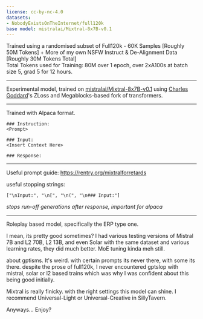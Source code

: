 ```yaml
---
license: cc-by-nc-4.0
datasets:
- NobodyExistsOnTheInternet/full120k
base model: mistralai/Mixtral-8x7B-v0.1
---
```


Trained using a randomised subset of Full120k - 60K Samples [Roughly 50M Tokens] + More of my own NSFW Instruct & De-Alignment Data [Roughly 30M Tokens Total]
<br>Total Tokens used for Training: 80M over 1 epoch, over 2xA100s at batch size 5, grad 5 for 12 hours.

***

Experimental model, trained on [mistralai/Mixtral-8x7B-v0.1](https://huggingface.co/mistralai/Mixtral-8x7B-v0.1) using [Charles Goddard](https://huggingface.co/chargoddard)'s ZLoss and Megablocks-based fork of transformers.

***

Trained with Alpaca format.

```
### Instruction:
<Prompt>

### Input:
<Insert Context Here>

### Response:

```
***

Useful prompt guide: https://rentry.org/mixtralforretards

useful stopping strings: 
```
["\nInput:", "\n[", "\n(", "\n### Input:"] 
```

*stops run-off generations after response, important for alpaca*

***

Roleplay based model, specifically the ERP type one.

I mean, its pretty good sometimes? I had various testing versions of Mistral 7B and L2 70B, L2 13B, and even Solar with the same dataset and various learning rates, they did much better. MoE tuning kinda meh still.

about gptisms. It's weird. with certain prompts its never there, with some its there. despite the prose of full120k, I never encountered gptslop with mistral, solar or l2 based trains which was why I was confident about this being good initially.

Mixtral is really finicky. with the right settings this model can shine. I recommend Universal-Light or Universal-Creative in SillyTavern.

Anyways... Enjoy?